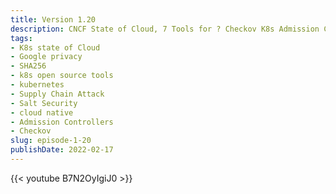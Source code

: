 ```yaml
---
title: Version 1.20
description: CNCF State of Cloud, 7 Tools for ? Checkov K8s Admission Controller
tags:
- K8s state of Cloud
- Google privacy
- SHA256
- k8s open source tools
- kubernetes
- Supply Chain Attack
- Salt Security
- cloud native
- Admission Controllers
- Checkov
slug: episode-1-20
publishDate: 2022-02-17
---
```

{{< youtube B7N2OyIgiJ0 >}}